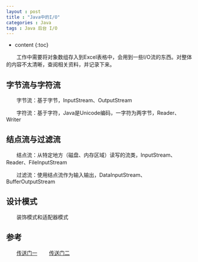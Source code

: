 ```yaml
---
layout : post
title : "Java中的I/O"
categories : Java
tags : Java 后台 I/O
---
```


* content
{:toc}

　　工作中需要将对象数组存入到Excel表格中，会用到一些I/O流的东西。对整体的内容不太清晰，查阅相关资料，并记录下来。




## 字节流与字符流

　　字节流：基于字节，InputStream、OutputStream

　　字符流：基于字符，Java是Unicode编码，一字符为两字节，Reader、Writer

## 结点流与过滤流

　　结点流：从特定地方（磁盘、内存区域）读写的流类，InputStream、Reader、FileInputStream 

　　过滤流：使用结点流作为输入输出，DataInputStream、BufferOutputStream

## 设计模式

　　装饰模式和适配器模式

## 参考
　　[传送门一](http://blog.csdn.net/hguisu/article/details/7418161)
　　[传送门二](http://www.cnblogs.com/zhxiang/archive/2011/10/14/2212496.html)